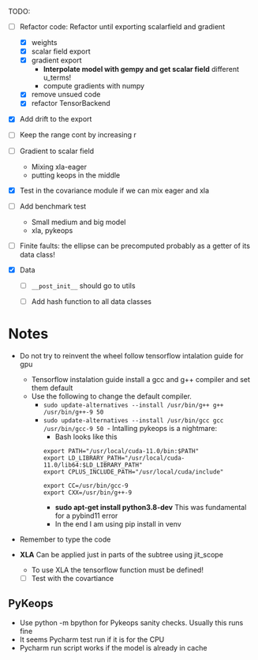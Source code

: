 TODO:

- [ ] Refactor code: Refactor until exporting scalarfield and gradient
    - [X] weights
    - [X] scalar field export
    - [X] gradient export
        - **Interpolate model with gempy and get scalar field** different u_terms!
        - compute gradients with numpy
    - [X] remove unsued code
    - [X] refactor TensorBackend      

- [x] Add drift to the export

- [ ] Keep the range cont by increasing r

- [ ] Gradient to scalar field
    - Mixing xla-eager
    - putting keops in the middle

- [x] Test in the covariance module if we can mix eager and xla

- [ ] Add benchmark test
    - Small medium and big model
    - xla, pykeops
    
- [ ] Finite faults: the ellipse can be precomputed probably as a getter of its data class!

- [X] Data
    - [ ] `__post_init__` should go to utils
    - [ ] Add hash function to all data classes




Notes
=====

- Do not try to reinvent the wheel follow tensorflow intalation guide for gpu
    - Tensorflow instalation guide install a gcc and g++ compiler and set them default
    - Use the following to change the default compiler. 
        - `sudo update-alternatives --install /usr/bin/g++ g++ /usr/bin/g++-9 50`
        - `sudo update-alternatives --install /usr/bin/gcc gcc /usr/bin/gcc-9 50
          `- Intalling pykeops is a nightmare:
            - Bash looks like this
          ```      
          export PATH="/usr/local/cuda-11.0/bin:$PATH"
          export LD_LIBRARY_PATH="/usr/local/cuda-11.0/lib64:$LD_LIBRARY_PATH"
          export CPLUS_INCLUDE_PATH="/usr/local/cuda/include"
          
          export CC=/usr/bin/gcc-9
          export CXX=/usr/bin/g++-9
          ```
            - **sudo apt-get install python3.8-dev** This was fundamental for a pybind11 error
            - In the end I am using pip install in venv

- Remember to type the code

- **XLA** Can be applied just in parts of the subtree using jit_scope
    - To use XLA the tensorflow function must be defined!
    - [ ] Test with the covartiance

PyKeops
-------

- Use python -m bpython for Pykeops sanity checks. Usually this runs fine
- It seems Pycharm test run if it is for the CPU
- Pycharm run script works if the model is already in cache

